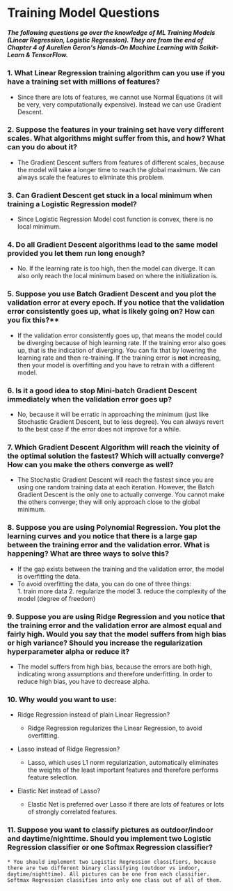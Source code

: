 # Training Model Questions



##### The following questions go over the knowledge of ML Training Models (Linear Regression, Logistic Regression). They are from the end of Chapter 4 of Aurelien Geron's *Hands-On Machine Learning with Scikit-Learn & TensorFlow*. 



### 1. What Linear Regression training algorithm can you use if you have a training set with millions of features?

   * Since there are lots of features, we cannot use Normal Equations (it will be very, very computationally expensive). Instead we can use Gradient Descent.

### 2. Suppose the features in your training set have very different scales. What algorithms might suffer from this, and how? What can you do about it?

   * The Gradient Descent suffers from features of different scales, because the model will take a longer time to reach the global maximum. We can always scale the features to eliminate this problem.

### 3. Can Gradient Descent get stuck in a local minimum when training a Logistic Regression model?

   * Since Logistic Regression Model cost function is convex, there is no local minimum.

### 4. Do all Gradient Descent algorithms lead to the same model provided you let them run long enough?

   * No. If the learning rate is too high, then the model can diverge. It can also only reach the local minimum based on where the initialization is.

### 5. Suppose you use Batch Gradient Descent and you plot the validation error at every epoch. If you notice that the validation error consistently goes up, what is likely going on? How can you fix this?**

   * If the validation error consistently goes up, that means the model could be diverging because of high learning rate. If the training error also goes up, that is the indication of diverging. You can fix that by lowering the learning rate and then re-training. If the training error is **not** increasing, then your model is overfitting and you have to retrain with a different model.

### 6. Is it a good idea to stop Mini-batch Gradient Descent immediately when the validation error goes up?

   * No, because it will be erratic in approaching the minimum (just like Stochastic Gradient Descent, but to less degree). You can always revert to the best case if the error does not improve for a while.

### 7. Which Gradient Descent Algorithm will reach the vicinity of the optimal solution the fastest? Which will actually converge? How can you make the others converge as well?

   * The Stochastic Gradient Descent will reach the fastest since you are using one random training data  at each iteration. However, the Batch Gradient Descent is the only one to actually converge. You cannot make the others converge; they will only approach close to the global minimum.

### 8. Suppose you are using Polynomial Regression. You plot the learning curves and you notice that there is a large gap between the training error and the validation error. What is happening? What are three ways to solve this?

   * If the gap exists between the training and the validation error, the model is overfitting the data. 
   * To avoid overfitting the data, you can do one of three things:   
                                    1. train more data
                                    2. regularize the model
                                    3. reduce the complexity of the model (degree of freedom)

### 9. Suppose you are using Ridge Regression and you notice that the training error and the validation error are almost equal and fairly high. Would you say that the model suffers from high bias or high variance? Should you increase the regularization hyperparameter alpha or reduce it?

   * The model suffers from high bias, because the errors are both high, indicating wrong assumptions and therefore underfitting. In order to reduce high bias, you have to decrease alpha.

### 10. Why would you want to use:

  - Ridge Regression instead of plain Linear Regression?

    * Ridge Regression regularizes the Linear Regression, to avoid overfitting.

  - Lasso instead of Ridge Regression?

    * Lasso, which uses L1 norm regularization, automatically eliminates the weights of the least important features and therefore performs feature selection.

  - Elastic Net instead of Lasso?

    * Elastic Net is preferred over Lasso if there are lots of features or lots of strongly correlated features.

### 11. Suppose you want to classify pictures as outdoor/indoor and daytime/nighttime. Should you implement two Logistic Regression classifier or one Softmax Regression classifier?

    * You should implement two Logistic Regression classifiers, because there are two different binary classifying (outdoor vs indoor, daytime/nighttime). All pictures can be one from each classifier. Softmax Regression classifies into only one class out of all of them.

